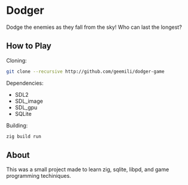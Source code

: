 # Dodger

Dodge the enemies as they fall from the sky! Who can last the longest?


## How to Play

Cloning:

``` sh
git clone --recursive http://github.com/geemili/dodger-game
```

Dependencies:
* SDL2
* SDL_image
* SDL_gpu
* SQLite

Building:

``` sh
zig build run
```
## About

This was a small project made to learn zig, sqlite, libpd, and game programming 
techiniques.
